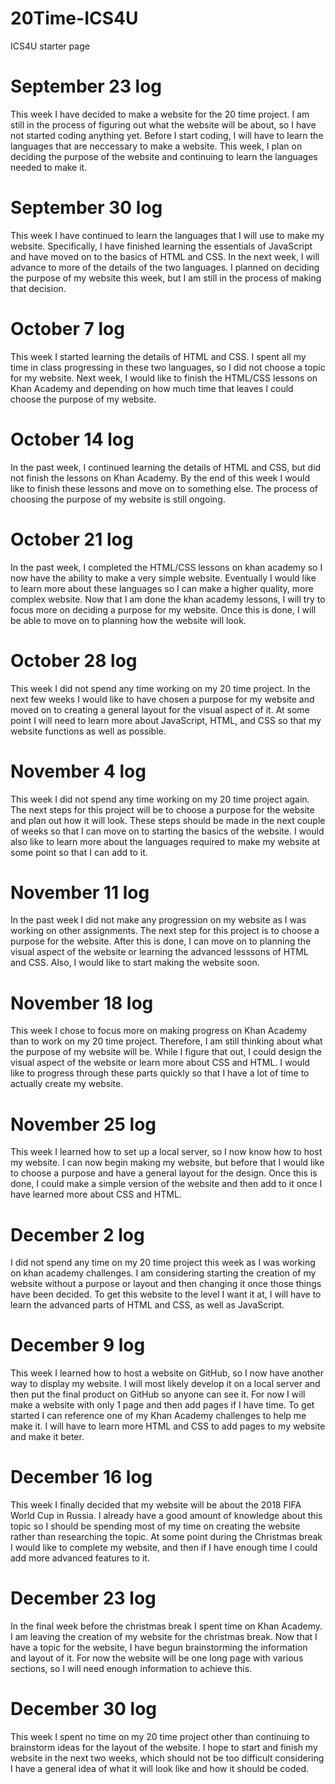# 20Time-ICS4U
ICS4U starter page
# September 23 log
This week I have decided to make a website for the 20 time project. I am still in the process of figuring out what the website will be about, so I have not started coding anything yet. Before I start coding, I will have to learn the languages that are neccessary to make a website. This week, I plan on deciding the purpose of the website and continuing to learn the languages needed to make it.
# September 30 log
This week I have continued to learn the languages that I will use to make my website. Specifically, I have finished learning the essentials of JavaScript and have moved on to the basics of HTML and CSS. In the next week, I will advance to more of the details of the two languages. I planned on deciding the purpose of my website this week, but I am still in the process of making that decision.
# October 7 log
This week I started learning the details of HTML and CSS. I spent all my time in class progressing in these two languages, so I did not choose a topic for my website. Next week, I would like to finish the HTML/CSS lessons on Khan Academy and depending on how much time that leaves I could choose the purpose of my website.
# October 14 log
In the past week, I continued learning the details of HTML and CSS, but did not finish the lessons on Khan Academy. By the end of this week I would like to finish these lessons and move on to something else. The process of choosing the purpose of my website is still ongoing.
# October 21 log
In the past week, I completed the HTML/CSS lessons on khan academy so I now have the ability to make a very simple website. Eventually I would like to learn more about these languages so I can make a higher quality, more complex website. Now that I am done the khan academy lessons, I will try to focus more on deciding a purpose for my website. Once this is done, I will be able to move on to planning how the website will look.
# October 28 log
This week I did not spend any time working on my 20 time project. In the next few weeks I would like to have chosen a purpose for my website and moved on to creating a general layout for the visual aspect of it. At some point I will need to learn more about JavaScript, HTML, and CSS so that my website functions as well as possible.
# November 4 log
This week I did not spend any time working on my 20 time project again. The next steps for this project will be to choose a purpose for the website and plan out how it will look. These steps should be made in the next couple of weeks so that I can move on to starting the basics of the website. I would also like to learn more about the languages required to make my website at some point so that I can add to it. 
# November 11 log
In the past week I did not make any progression on my website as I was working on other assignments. The next step for this project is to choose a purpose for the website. After this is done, I can move on to planning the visual aspect of the website or learning the advanced lesssons of HTML and CSS. Also, I would like to start making the website soon.
# November 18 log
This week I chose to focus more on making progress on Khan Academy than to work on my 20 time project. Therefore, I am still thinking about what the purpose of my website will be. While I figure that out, I could design the visual aspect of the website or learn more about CSS and HTML. I would like to progress through these parts quickly so that I have a lot of time to actually create my website.
# November 25 log
This week I learned how to set up a local server, so I now know how to host my website. I can now begin making my website, but before that I would like to choose a purpose and have a general layout for the design. Once this is done, I could make a simple version of the website and then add to it once I have learned more about CSS and HTML.
# December 2 log
I did not spend any time on my 20 time project this week as I was working on khan academy challenges. I am considering starting the creation of my website without a purpose or layout and then changing it once those things have been decided. To get this website to the level I want it at, I will have to learn the advanced parts of HTML and CSS, as well as JavaScript.
# December 9 log
This week I learned how to host a website on GitHub, so I now have another way to display my website. I will most likely develop it on a local server and then put the final product on GitHub so anyone can see it. For now I will make a website with only 1 page and then add pages if I have time. To get started I can reference one of my Khan Academy challenges to help me make it. I will have to learn more HTML and CSS to add pages to my website and make it beter.
# December 16 log
This week I finally decided that my website will be about the 2018 FIFA World Cup in Russia. I already have a good amount of knowledge about this topic so I should be spending most of my time on creating the website rather than researching the topic. At some point during the Christmas break I would like to complete my website, and then if I have enough time I could add more advanced features to it.
# December 23 log
In the final week before the christmas break I spent time on Khan Academy. I am leaving the creation of my website for the christmas break. Now that I have a topic for the website, I have begun brainstorming the information and layout of it. For now the website will be one long page with various sections, so I will need enough information to achieve this.
# December 30 log
This week I spent no time on my 20 time project other than continuing to brainstorm ideas for the layout of the website. I hope to start and finish my website in the next two weeks, which should not be too difficult considering I have a general idea of what it will look like and how it should be coded.
